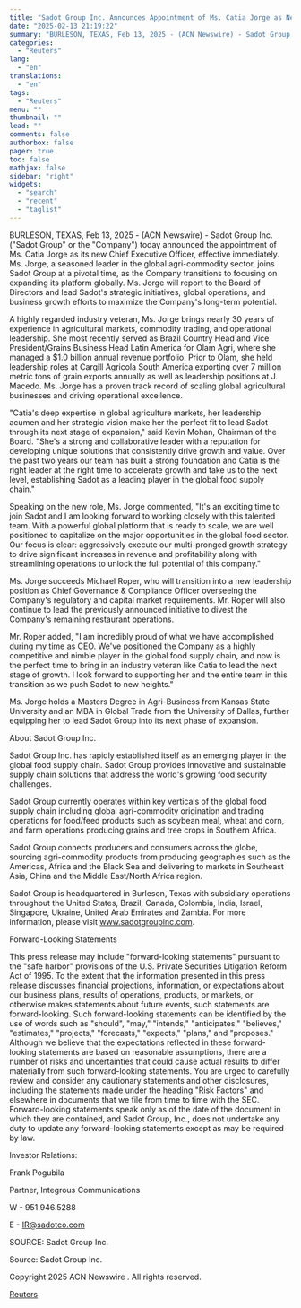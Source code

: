 ```yaml
---
title: "Sadot Group Inc. Announces Appointment of Ms. Catia Jorge as New Chief Executive Officer"
date: "2025-02-13 21:19:22"
summary: "BURLESON, TEXAS, Feb 13, 2025 - (ACN Newswire) - Sadot Group Inc. (\"Sadot Group\" or the \"Company\") today announced the appointment of Ms. Catia Jorge as its new Chief Executive Officer, effective immediately. Ms. Jorge, a seasoned leader in the global agri-commodity sector, joins Sadot Group at a pivotal time,..."
categories:
  - "Reuters"
lang:
  - "en"
translations:
  - "en"
tags:
  - "Reuters"
menu: ""
thumbnail: ""
lead: ""
comments: false
authorbox: false
pager: true
toc: false
mathjax: false
sidebar: "right"
widgets:
  - "search"
  - "recent"
  - "taglist"
---
```


BURLESON, TEXAS, Feb 13, 2025 - (ACN Newswire) - Sadot Group Inc. ("Sadot Group" or the "Company") today announced the appointment of Ms. Catia Jorge as its new Chief Executive Officer, effective immediately. Ms. Jorge, a seasoned leader in the global agri-commodity sector, joins Sadot Group at a pivotal time, as the Company transitions to focusing on expanding its platform globally. Ms. Jorge will report to the Board of Directors and lead Sadot's strategic initiatives, global operations, and business growth efforts to maximize the Company's long-term potential.

A highly regarded industry veteran, Ms. Jorge brings nearly 30 years of experience in agricultural markets, commodity trading, and operational leadership. She most recently served as Brazil Country Head and Vice President/Grains Business Head Latin America for Olam Agri, where she managed a $1.0 billion annual revenue portfolio. Prior to Olam, she held leadership roles at Cargill Agricola South America exporting over 7 million metric tons of grain exports annually as well as leadership positions at J. Macedo. Ms. Jorge has a proven track record of scaling global agricultural businesses and driving operational excellence.

"Catia's deep expertise in global agriculture markets, her leadership acumen and her strategic vision make her the perfect fit to lead Sadot through its next stage of expansion," said Kevin Mohan, Chairman of the Board. "She's a strong and collaborative leader with a reputation for developing unique solutions that consistently drive growth and value. Over the past two years our team has built a strong foundation and Catia is the right leader at the right time to accelerate growth and take us to the next level, establishing Sadot as a leading player in the global food supply chain."

Speaking on the new role, Ms. Jorge commented, "It's an exciting time to join Sadot and I am looking forward to working closely with this talented team. With a powerful global platform that is ready to scale, we are well positioned to capitalize on the major opportunities in the global food sector. Our focus is clear: aggressively execute our multi-pronged growth strategy to drive significant increases in revenue and profitability along with streamlining operations to unlock the full potential of this company."

Ms. Jorge succeeds Michael Roper, who will transition into a new leadership position as Chief Governance & Compliance Officer overseeing the Company's regulatory and capital market requirements. Mr. Roper will also continue to lead the previously announced initiative to divest the Company's remaining restaurant operations.

Mr. Roper added, "I am incredibly proud of what we have accomplished during my time as CEO. We've positioned the Company as a highly competitive and nimble player in the global food supply chain, and now is the perfect time to bring in an industry veteran like Catia to lead the next stage of growth. I look forward to supporting her and the entire team in this transition as we push Sadot to new heights."

Ms. Jorge holds a Masters Degree in Agri-Business from Kansas State University and an MBA in Global Trade from the University of Dallas, further equipping her to lead Sadot Group into its next phase of expansion.

About Sadot Group Inc.

Sadot Group Inc. has rapidly established itself as an emerging player in the global food supply chain. Sadot Group provides innovative and sustainable supply chain solutions that address the world's growing food security challenges.

Sadot Group currently operates within key verticals of the global food supply chain including global agri-commodity origination and trading operations for food/feed products such as soybean meal, wheat and corn, and farm operations producing grains and tree crops in Southern Africa.

Sadot Group connects producers and consumers across the globe, sourcing agri-commodity products from producing geographies such as the Americas, Africa and the Black Sea and delivering to markets in Southeast Asia, China and the Middle East/North Africa region.

Sadot Group is headquartered in Burleson, Texas with subsidiary operations throughout the United States, Brazil, Canada, Colombia, India, Israel, Singapore, Ukraine, United Arab Emirates and Zambia. For more information, please visit www.sadotgroupinc.com.

Forward-Looking Statements

This press release may include "forward-looking statements" pursuant to the "safe harbor" provisions of the U.S. Private Securities Litigation Reform Act of 1995. To the extent that the information presented in this press release discusses financial projections, information, or expectations about our business plans, results of operations, products, or markets, or otherwise makes statements about future events, such statements are forward-looking. Such forward-looking statements can be identified by the use of words such as "should", "may," "intends," "anticipates," "believes," "estimates," "projects," "forecasts," "expects," "plans," and "proposes." Although we believe that the expectations reflected in these forward-looking statements are based on reasonable assumptions, there are a number of risks and uncertainties that could cause actual results to differ materially from such forward-looking statements. You are urged to carefully review and consider any cautionary statements and other disclosures, including the statements made under the heading "Risk Factors" and elsewhere in documents that we file from time to time with the SEC. Forward-looking statements speak only as of the date of the document in which they are contained, and Sadot Group, Inc., does not undertake any duty to update any forward-looking statements except as may be required by law.

Investor Relations:

Frank Pogubila

Partner, Integrous Communications

W - 951.946.5288

E - IR@sadotco.com

SOURCE: Sadot Group Inc.

Source: Sadot Group Inc.

Copyright 2025 ACN Newswire . All rights reserved.

[Reuters](https://www.tradingview.com/news/reuters.com,2025-02-13:newsml_ACN96026a:0-sadot-group-inc-announces-appointment-of-ms-catia-jorge-as-new-chief-executive-officer/)
